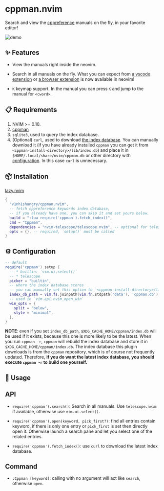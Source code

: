 # cppman.nvim

Search and view the [cppreference](https://en.cppreference.com/) manuals on the fly, in your favorite editor!

![demo](https://user-images.githubusercontent.com/98312435/256980587-be86148a-1e35-4b2a-85d0-f905782746ab.gif)

## ✨ Features

* View the manuals right inside the neovim.

* Search in all manuals on the fly. What you can expect from [a vscode extension](https://github.com/Guyutongxue/VSC_CppReference) or [a browser extension](https://github.com/huhu/cpp-search-extension) is now available in neovim!

* `K` keymap support. In the manual you can press `K` and jump to the manual for `<cword>`.

## 📋 Requirements

1. NVIM >= 0.10.
2. [cppman](https://github.com/aitjcize/cppman)
3. `sqlite3`, used to query the index database.
4. (Optional) `curl`, used to download [the index database](https://raw.githubusercontent.com/aitjcize/cppman/master/cppman/lib/index.db). You can manually download it (if you have already installed `cppman` you can get it from `<cppman-install-directory>/lib/index.db`) and place it in `$HOME/.local/share/nvim/cppman.db` or other directory with [configuration](#Configuration). In this case `curl` is unnecessary.

## 📦 Installation

[lazy.nvim](https://github.com/folke/lazy.nvim)
```lua
{
  "v1nh1shungry/cppman.nvim",
  -- fetch cppreference keywords index database,
  -- if you already have one, you can skip it and set yours below.
  build = ":lua require('cppman').fetch_index()",
  cmd = "Cppman",
  dependencies = "nvim-telescope/telescope.nvim", -- optional for telescope picker
  opts = {}, -- required, `setup()` must be called
}
```

## ⚙️ Configuration

```lua
-- default
require('cppman').setup {
  -- * builtin: `vim.ui.select()`
  -- * telescope
  picker = "builtin",
  -- where the index database stores
  -- you can manually set this option to `<cppman-install-directory>/lib/index.db` to avoid downloading
  index_db_path = vim.fs.joinpath(vim.fn.stdpath('data'), 'cppman.db'),
  -- used in `vim.api.nvim_open_win`
  win_opts = {
    split = "below",
    style = "minimal",
  },
}
```

**NOTE**: even if you set `index_db_path`, `$XDG_CACHE_HOME/cppman/index.db` will be used if it exists, because this one is more likely to be the latest. When you run `cppman -r`, `cppman` will rebuild the index database and store it in `$XDG_CACHE_HOME/cppman/index.db`. The index database this plugin downloads is from the `cppman` repository, which is of course not frequently updated. Therefore, **if you do want the latest index database, you should execute `cppman -r` to build one yourself.**

## 🚀 Usage

## API

* `require('cppman').search()`: Search in all manuals. Use `telescope.nvim` if available, otherwise use `vim.ui.select()`.

* `require('cppman').open(keyword, pick_first?)`: find all entries contain keyword, if there is only one entry or `pick_first` is set then directly open it. Otherwise launch a search pane and let you select one of the related entries.

* `require('cppman').fetch_index()`: use `curl` to download the latest index database.

## Command

* `:Cppman [keyword]`: calling with no argument will act like `search`, otherwise `open`.
